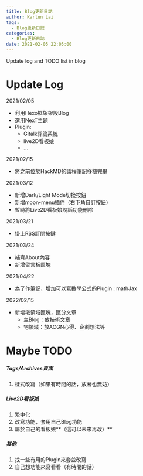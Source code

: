 ```yaml
---
title: Blog更新日誌
author: Karlun Lai
tags:
  - Blog更新日誌
categories:
  - Blog更新日誌
date: 2021-02-05 22:05:00
---
```

Update log and TODO list in blog
<!--more-->

Update Log
===
2021/02/05
- 利用Hexo框架架設Blog
- 選用NexT主題
- Plugin:
	- Gitalk評論系統
    - live2D看板娘
    - ...

2021/02/15
- 將之前位於HackMD的議程筆記移植完畢

2021/03/12 
- 新增Dark/Light Mode切換按鈕
- 新增moon-menu插件（右下角自訂按鈕）
- 暫時將Live2D看板娘說話功能刪除

2021/03/21
- 掛上RSS訂閱按鍵

2021/03/24
- 補齊About內容
- 新增留言板區塊

2021/04/22
- 為了作筆記，增加可以寫數學公式的Plugin : mathJax

2022/02/15
- 新增宅領域區塊，區分文章
  - 主Blog：放技術文章
  - 宅領域：放ACGN心得、企劃想法等

Maybe TODO
===
##### Tags/Archives頁面
1. 樣式改寫（如果有時間的話，放著也無妨）

##### Live2D看板娘
1. 繁中化
3. 改寫功能，套用自己Blog功能
4. 屬於自己的看板娘**（這可以未來再改）**

##### 其他
1. 找一些有用的Plugin來套並改寫
2. 自己想功能來寫看看（有時間的話）
